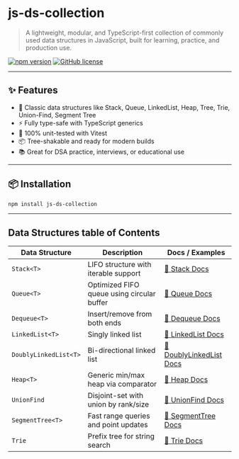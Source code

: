 # js-ds-collection

> A lightweight, modular, and TypeScript-first collection of commonly used data structures in JavaScript, built for learning, practice, and production use.

[![npm version](https://img.shields.io/npm/v/js-ds-collection)](https://www.npmjs.com/package/ds-js)
[![GitHub license](https://img.shields.io/github/license/Yola21/js-ds-colelction)](https://github.com/Yola21/js-ds-collection/blob/main/LICENSE)

---

## ✨ Features

- 🧱 Classic data structures like Stack, Queue, LinkedList, Heap, Tree, Trie, Union-Find, Segment Tree
- ⚡ Fully type-safe with TypeScript generics
- 🧪 100% unit-tested with Vitest
- 📦 Tree-shakable and ready for modern builds
- 📚 Great for DSA practice, interviews, or educational use

---

## 📦 Installation

```bash
npm install js-ds-collection
```

---

## Data Structures table of Contents
| Data Structure        | Description                                | Docs / Examples                                        |
| --------------------- | ------------------------------------------ | ------------------------------------------------------ |
| `Stack<T>`            | LIFO structure with iterable support       | [📘 Stack Docs](./src/data-structures/Stack/README.md)                       |
| `Queue<T>`            | Optimized FIFO queue using circular buffer | [📘 Queue Docs](./src/data-structures/Queue/README.md)                       |
| `Dequeue<T>`          | Insert/remove from both ends               | [📘 Dequeue Docs](./src/data-structures/Dequeue/README.md)                   |
| `LinkedList<T>`       | Singly linked list                         | [📘 LinkedList Docs](./src/data-structures/LinkedList/README.md)             |
| `DoublyLinkedList<T>` | Bi-directional linked list                 | [📘 DoublyLinkedList Docs](./src/data-structures/DoublyLinkedList/README.md) |
| `Heap<T>`             | Generic min/max heap via comparator        | [📘 Heap Docs](./src/data-structures/Heap/README.md)                         |
| `UnionFind`           | Disjoint-set with union by rank/size       | [📘 UnionFind Docs](./src/data-structures/Disjoint-Set-Union/README.md)               |
| `SegmentTree<T>`      | Fast range queries and point updates       | [📘 SegmentTree Docs](./src/data-structures/Segment-Tree/README.md)           |
| `Trie`                | Prefix tree for string search              | [📘 Trie Docs](./src/data-structures/Trie/README.md)                         |
